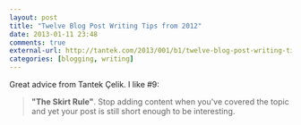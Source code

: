 ```yaml
---
layout: post
title: "Twelve Blog Post Writing Tips from 2012"
date: 2013-01-11 23:48
comments: true
external-url: http://tantek.com/2013/001/b1/twelve-blog-post-writing-tips
categories: [blogging, writing]
---
```


Great advice from Tantek Çelik. I like #9:

>**"The Skirt Rule"**. Stop adding content when you've covered the topic and yet your post is still short enough to be interesting.
